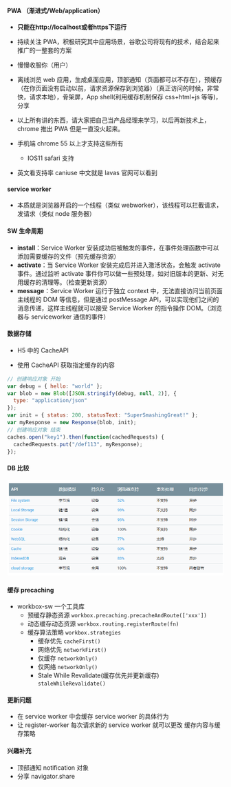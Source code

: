 #### PWA （渐进式/Web/application）

- **只能在http://localhost或者https下运行**

- 持续关注 PWA，积极研究其中应用场景，谷歌公司将现有的技术，结合起来推广的一整套的方案

* 慢慢收服你（用户）
* 离线浏览 web 应用，生成桌面应用，顶部通知（页面都可以不存在），预缓存（在你页面没有启动以前，请求资源保存到浏览器）（真正访问的时候，非常快，请求本地），骨架屏，App shell(利用缓存机制保存 css+html+js 等等)， 分享

* 以上所有讲的东西，请大家把自己当产品经理来学习，以后再新技术上，chrome 推出 PWA 但是一直没火起来。
* 手机端 chrome 55 以上才支持这些所有
  - IOS11 safari 支持
* 英文看支持率 caniuse 中文就是 lavas 官网可以看到

#### service worker

- 本质就是浏览器开启的一个线程（类似 webworker），该线程可以拦截请求，发请求（类似 node 服务器）

#### SW 生命周期

- **install**：Service Worker 安装成功后被触发的事件，在事件处理函数中可以添加需要缓存的文件（预先缓存资源）
- **activate**：当 Service Worker 安装完成后并进入激活状态，会触发 activate 事件。通过监听 activate 事件你可以做一些预处理，如对旧版本的更新、对无用缓存的清理等。（检查更新资源）
- **message**：Service Worker 运行于独立 context 中，无法直接访问当前页面主线程的 DOM 等信息，但是通过 postMessage API，可以实现他们之间的消息传递，这样主线程就可以接受 Service Worker 的指令操作 DOM。（浏览器与 serviceworker 通信的事件）

#### 数据存储

- H5 中的 CacheAPI

- 使用 CacheAPI 获取指定缓存的内容

```js
// 创建响应对象 开始
var debug = { hello: "world" };
var blob = new Blob([JSON.stringify(debug, null, 2)], {
  type: "application/json"
});
var init = { status: 200, statusText: "SuperSmashingGreat!" };
var myResponse = new Response(blob, init);
// 创建响应对象 结束
caches.open("key1").then(function(cachedRequests) {
  cachedRequests.put("/def113", myResponse);
});
```

#### DB 比较

![db](./db.png)

#### 缓存 precaching

- workbox-sw 一个工具库
  - 预缓存静态资源 `workbox.precaching.precacheAndRoute(['xxx'])`
  - 动态缓存动态资源 `workbox.routing.registerRoute(fn)`
  - 缓存算法策略 `workbox.strategies`
    - 缓存优先 `cacheFirst()`
    - 网络优先 `networkFirst()`
    - 仅缓存 `networkOnly()`
    - 仅网络 `networkOnly()`
    - Stale While Revalidate(缓存优先并更新缓存) `staleWhileRevalidate()`

#### 更新问题

- 在 service worker 中会缓存 service worker 的具体行为
- 让 register-worker 每次请求新的 service worker 就可以更改 缓存内容与缓存策略

#### 兴趣补充

- 顶部通知 notification 对象
- 分享 navigator.share
